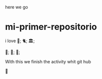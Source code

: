 here we go

# mi-primer-repositorio

 i love 🎼; 🐈; 🏛️; 

 🍎; 🥝; 🏀;

With this we finish the activity whit git hub


🖤
